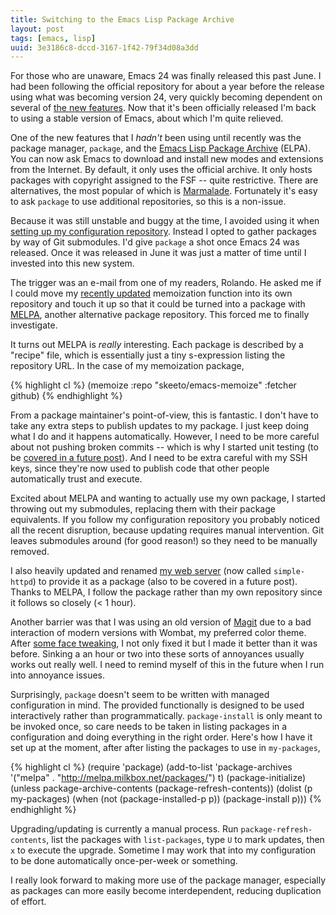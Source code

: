 ```yaml
---
title: Switching to the Emacs Lisp Package Archive
layout: post
tags: [emacs, lisp]
uuid: 3e3186c8-dccd-3167-1f42-79f34d08a3dd
---
```


For those who are unaware, Emacs 24 was finally released this past
June. I had been following the official repository for about a year
before the release using what was becoming version 24, very quickly
becoming dependent on several of
[the new features](http://www.gnu.org/software/emacs/NEWS.24.1). Now
that it's been officially released I'm back to using a stable version
of Emacs, about which I'm quite relieved.

One of the new features that I *hadn't* been using until recently was
the package manager, `package`, and the
[Emacs Lisp Package Archive](http://elpa.gnu.org/) (ELPA). You can now
ask Emacs to download and install new modes and extensions from the
Internet. By default, it only uses the official archive. It only hosts
packages with copyright assigned to the FSF -- quite
restrictive. There are alternatives, the most popular of which is
[Marmalade](http://marmalade-repo.org/). Fortunately it's easy to ask
`package` to use additional repositories, so this is a non-issue.

Because it was still unstable and buggy at the time, I avoided using
it when [setting up my configuration repository](/blog/2011/10/19/).
Instead I opted to gather packages by way of Git submodules. I'd give
`package` a shot once Emacs 24 was released. Once it was released in
June it was just a matter of time until I invested into this new
system.

The trigger was an e-mail from one of my readers, Rolando. He asked me
if I could move my [recently updated](/blog/2012/08/02/) memoization
function into its own repository and touch it up so that it could be
turned into a package with [MELPA](http://melpa.milkbox.net/), another
alternative package repository. This forced me to finally investigate.

It turns out MELPA is *really* interesting. Each package is described
by a "recipe" file, which is essentially just a tiny s-expression
listing the repository URL. In the case of my memoization package,

{% highlight cl %}
(memoize :repo "skeeto/emacs-memoize"
         :fetcher github)
{% endhighlight %}

From a package maintainer's point-of-view, this is fantastic. I don't
have to take any extra steps to publish updates to my package. I just
keep doing what I do and it happens automatically. However, I need to
be more careful about not pushing broken commits -- which is why I
started unit testing (to be
[covered in a future post](/blog/2012/08/15/)). And I need to be extra
careful with my SSH keys, since they're now used to publish code that
other people automatically trust and execute.

Excited about MELPA and wanting to actually use my own package, I
started throwing out my submodules, replacing them with their package
equivalents. If you follow my configuration repository you probably
noticed all the recent disruption, because updating requires manual
intervention. Git leaves submodules around (for good reason!) so they
need to be manually removed.

I also heavily updated and renamed [my web server](/blog/2009/05/17/)
(now called `simple-httpd`) to provide it as a package (also to be
covered in a future post). Thanks to MELPA, I follow the package
rather than my own repository since it follows so closely (< 1 hour).

Another barrier was that I was using an old version of
[Magit](http://philjackson.github.com/magit/) due to a bad interaction
of modern versions with Wombat, my preferred color theme. After
[some face tweaking](https://github.com/skeeto/.emacs.d/commit/aec488937ff9a344278359ded7732446f2380748),
I not only fixed it but I made it better than it was before. Sinking a
an hour or two into these sorts of annoyances usually works out really
well. I need to remind myself of this in the future when I run into
annoyance issues.

Surprisingly, `package` doesn't seem to be written with managed
configuration in mind. The provided functionally is designed to be
used interactively rather than programmatically. `package-install` is
only meant to be invoked once, so care needs to be taken in listing
packages in a configuration and doing everything in the right
order. Here's how I have it set up at the moment, after after listing
the packages to use in `my-packages`,

{% highlight cl %}
(require 'package)
(add-to-list 'package-archives
             '("melpa" . "http://melpa.milkbox.net/packages/") t)
(package-initialize)
(unless package-archive-contents
  (package-refresh-contents))
(dolist (p my-packages)
  (when (not (package-installed-p p))
    (package-install p)))
{% endhighlight %}

Upgrading/updating is currently a manual process. Run
`package-refresh-contents`, list the packages with `list-packages`,
type `U` to mark updates, then `x` to e`x`ecute the upgrade. Sometime
I may work that into my configuration to be done automatically
once-per-week or something.

I really look forward to making more use of the package manager,
especially as packages can more easily become interdependent, reducing
duplication of effort.
